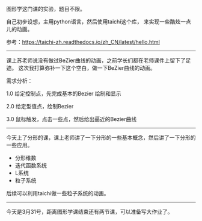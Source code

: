 图形学这门课的实验，题目不限。

自己初步设想，主用python语言，然后使用taichi这个库，
来实现一些酷炫一点儿的动画。

参考：https://taichi-zh.readthedocs.io/zh_CN/latest/hello.html

---

课上苏老师说没有做过BeZier曲线的动画，之前学长们都在老师课件上留下了足迹。
这次我打算弥补一下这个空白，做一下BeZier曲线的动画。

需求分析：
 
1.0 给定控制点，先完成基本的Bezier 绘制和显示

2.0 给定型值点，绘制Bezier

3.0 鼠标触发，点击一些点，然后给出逼近的Bezier曲线


---

今天上了分形的课，课上老师讲了一下分形的一些基本概念，然后讲了一下分形的一些应用。

- 分形维数
- 迭代函数系统
- L系统
- 粒子系统


后续可以利用taichi做一些粒子系统的动画。

---
今天是3月31号，距离图形学课结束还有两节课，可以准备写大作业了。